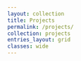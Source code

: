 ```yaml
---
layout: collection
title: Projects
permalink: /projects/
collection: projects
entries_layout: grid
classes: wide
---
```

